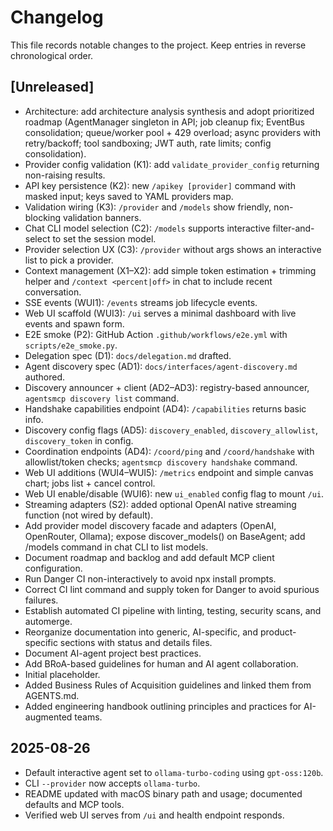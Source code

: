 # Changelog

This file records notable changes to the project. Keep entries in reverse chronological order.

## [Unreleased]
- Architecture: add architecture analysis synthesis and adopt prioritized roadmap (AgentManager singleton in API; job cleanup fix; EventBus consolidation; queue/worker pool + 429 overload; async providers with retry/backoff; tool sandboxing; JWT auth, rate limits; config consolidation).
- Provider config validation (K1): add `validate_provider_config` returning non-raising results.
- API key persistence (K2): new `/apikey [provider]` command with masked input; keys saved to YAML providers map.
- Validation wiring (K3): `/provider` and `/models` show friendly, non-blocking validation banners.
- Chat CLI model selection (C2): `/models` supports interactive filter-and-select to set the session model.
- Provider selection UX (C3): `/provider` without args shows an interactive list to pick a provider.
- Context management (X1–X2): add simple token estimation + trimming helper and `/context <percent|off>` in chat to include recent conversation.
- SSE events (WUI1): `/events` streams job lifecycle events.
- Web UI scaffold (WUI3): `/ui` serves a minimal dashboard with live events and spawn form.
- E2E smoke (P2): GitHub Action `.github/workflows/e2e.yml` with `scripts/e2e_smoke.py`.
- Delegation spec (D1): `docs/delegation.md` drafted.
- Agent discovery spec (AD1): `docs/interfaces/agent-discovery.md` authored.
- Discovery announcer + client (AD2–AD3): registry-based announcer, `agentsmcp discovery list` command.
- Handshake capabilities endpoint (AD4): `/capabilities` returns basic info.
- Discovery config flags (AD5): `discovery_enabled`, `discovery_allowlist`, `discovery_token` in config.
- Coordination endpoints (AD4): `/coord/ping` and `/coord/handshake` with allowlist/token checks; `agentsmcp discovery handshake` command.
- Web UI additions (WUI4–WUI5): `/metrics` endpoint and simple canvas chart; jobs list + cancel control.
- Web UI enable/disable (WUI6): new `ui_enabled` config flag to mount `/ui`.
- Streaming adapters (S2): added optional OpenAI native streaming function (not wired by default).
- Add provider model discovery facade and adapters (OpenAI, OpenRouter, Ollama); expose discover_models() on BaseAgent; add /models command in chat CLI to list models.
- Document roadmap and backlog and add default MCP client configuration.
- Run Danger CI non-interactively to avoid npx install prompts.
- Correct CI lint command and supply token for Danger to avoid spurious failures.
- Establish automated CI pipeline with linting, testing, security scans, and automerge.
- Reorganize documentation into generic, AI-specific, and product-specific sections with status and details files.
- Document AI-agent project best practices.
- Add BRoA-based guidelines for human and AI agent collaboration.
- Initial placeholder.
- Added Business Rules of Acquisition guidelines and linked them from AGENTS.md.
- Added engineering handbook outlining principles and practices for AI-augmented teams.

<!--
## [vX.Y.Z] - YYYY-MM-DD
### Added
- ...

### Changed
- ...

### Fixed
- ...
-->
## 2025-08-26

- Default interactive agent set to `ollama-turbo-coding` using `gpt-oss:120b`.
- CLI `--provider` now accepts `ollama-turbo`.
- README updated with macOS binary path and usage; documented defaults and MCP tools.
- Verified web UI serves from `/ui` and health endpoint responds.
